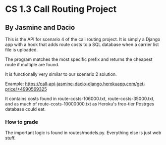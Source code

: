 # CS 1.3 Call Routing Project
## By Jasmine and Dacio

This is the API for scenario 4 of the call routing project. It is simply a Django app with a hook that adds route costs to a SQL database when a carrier list file is uploaded.

The program matches the most specific prefix and returns the cheapest route if multiple are found.

It is functionally very similar to our scenario 2 solution.

Example:
https://call-api-jasmine-dacio-django.herokuapp.com/get-price/+4990569325

It contains costs found in route-costs-106000.txt, route-costs-35000.txt, and as much of route-costs-10000000.txt as Heroku's free-tier Postrges database could eat.

### How to grade
The important logic is found in routes/models.py. Everything else is just web stuff.
